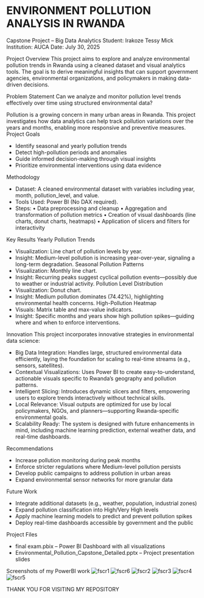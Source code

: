 # ENVIRONMENT POLLUTION ANALYSIS IN RWANDA
Capstone Project – Big Data Analytics
Student: Irakoze Tessy Mick
Institution: AUCA
Date: July 30, 2025

Project Overview
This project aims to explore and analyze environmental pollution trends in Rwanda using a cleaned dataset and visual analytics tools. The goal is to derive meaningful insights that can support government agencies, environmental organizations, and policymakers in making data-driven decisions.

Problem Statement
Can we analyze and monitor pollution level trends effectively over time using structured environmental data?

Pollution is a growing concern in many urban areas in Rwanda. This project investigates how data analytics can help track pollution variations over the years and months, enabling more responsive and preventive measures.
Project Goals
- Identify seasonal and yearly pollution trends
- Detect high-pollution periods and anomalies
- Guide informed decision-making through visual insights
- Prioritize environmental interventions using data evidence
  
Methodology
- Dataset: A cleaned environmental dataset with variables including year, month, pollution_level, and value.
- Tools Used: Power BI (No DAX required).
- Steps:
  • Data preprocessing and cleanup
  • Aggregation and transformation of pollution metrics
  • Creation of visual dashboards (line charts, donut charts, heatmaps)
  • Application of slicers and filters for interactivity

Key Results
Yearly Pollution Trends
- Visualization: Line chart of pollution levels by year.
- Insight: Medium-level pollution is increasing year-over-year, signaling a long-term degradation.
Seasonal Pollution Patterns
- Visualization: Monthly line chart.
- Insight: Recurring peaks suggest cyclical pollution events—possibly due to weather or industrial activity.
Pollution Level Distribution
- Visualization: Donut chart.
- Insight: Medium pollution dominates (74.42%), highlighting environmental health concerns.
High-Pollution Heatmap
- Visuals: Matrix table and max-value indicators.
- Insight: Specific months and years show high pollution spikes—guiding where and when to enforce interventions.

Innovation
This project incorporates innovative strategies in environmental data science:

- Big Data Integration: Handles large, structured environmental data efficiently, laying the foundation for scaling to real-time streams (e.g., sensors, satellites).
- Contextual Visualizations: Uses Power BI to create easy-to-understand, actionable visuals specific to Rwanda’s geography and pollution patterns.
- Intelligent Slicing: Introduces dynamic slicers and filters, empowering users to explore trends interactively without technical skills.
- Local Relevance: Visual outputs are optimized for use by local policymakers, NGOs, and planners—supporting Rwanda-specific environmental goals.
- Scalability Ready: The system is designed with future enhancements in mind, including machine learning prediction, external weather data, and real-time dashboards.

Recommendations
- Increase pollution monitoring during peak months
- Enforce stricter regulations where Medium-level pollution persists
- Develop public campaigns to address pollution in urban areas
- Expand environmental sensor networks for more granular data

Future Work
- Integrate additional datasets (e.g., weather, population, industrial zones)
- Expand pollution classification into High/Very High levels
- Apply machine learning models to predict and prevent pollution spikes
- Deploy real-time dashboards accessible by government and the public

Project Files
- final exam.pbix – Power BI Dashboard with all visualizations
- Environmental_Pollution_Capstone_Detailed.pptx – Project presentation slides

Screenshots of my PowerBI work
![fscr1](https://github.com/user-attachments/assets/41e6a506-caa9-491a-8589-0169dc2dbdbb)
![fscr6](https://github.com/user-attachments/assets/a5083618-f3e9-4ff4-bef6-82f6a8224c98)
![fscr2](https://github.com/user-attachments/assets/2735af8b-edb3-4b72-9269-e351ed6bbfca)
![fscr3](https://github.com/user-attachments/assets/ad7a6dea-c0f2-4e9d-82ca-d1fefbfe74e6)
![fscr4](https://github.com/user-attachments/assets/fe93ee80-5ce2-4bfe-a541-b2e6926e5ed5)
![fscr5](https://github.com/user-attachments/assets/224c05f3-bfe8-4b65-8d56-f903acd92eaf)

THANK YOU FOR VISITING MY REPOSITORY
